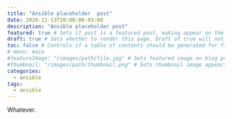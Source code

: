 ```yaml
---
title: "Ansible placeholder  post"
date: 2020-11-13T20:00:00-03:00 
description: "Ansible placeholder post"
featured: true # Sets if post is a featured post, making appear on the home page side bar.
draft: true # Sets whether to render this page. Draft of true will not be rendered.
toc: false # Controls if a table of contents should be generated for first-level links automatically.
# menu: main
#featureImage: "/images/path/file.jpg" # Sets featured image on blog post.
#thumbnail: "/images/path/thumbnail.png" # Sets thumbnail image appearing inside card on homepage.
categories:
  - ansible
tags:
  - ansible
---
```

Whatever.